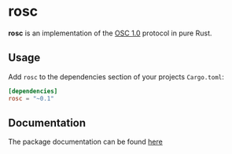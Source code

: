 # rosc

**rosc** is an implementation of the [OSC 1.0](http://opensoundcontrol.org/spec-1_0) protocol in pure Rust.

## Usage

Add `rosc` to the dependencies section of your projects `Cargo.toml`:

```toml
[dependencies]
rosc = "~0.1"
```


## Documentation

The package documentation can be found [here](https://docs.klingt.net/rustdoc/rosc/)
